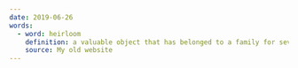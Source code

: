 ```yaml
---
date: 2019-06-26
words:
  - word: heirloom
    definition: a valuable object that has belonged to a family for several generations.
    source: My old website
---
```

